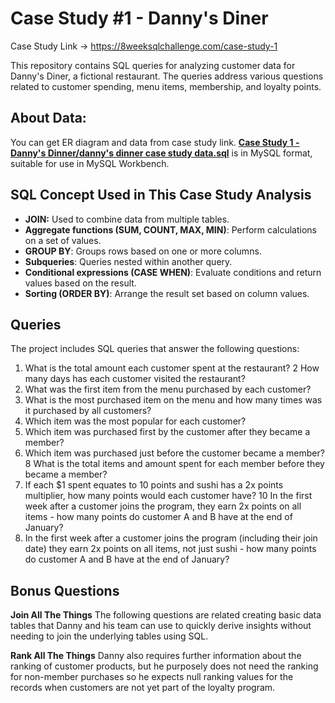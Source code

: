 # Case Study #1 - Danny's Diner

Case Study Link -> https://8weeksqlchallenge.com/case-study-1

This repository contains SQL queries for analyzing customer data for Danny's Diner, a fictional restaurant. The queries address various questions related to customer spending, menu items, membership, and loyalty points.

## About Data: 
You can get ER diagram and data from case study link. **[Case Study 1 - Danny's Dinner/danny's dinner case study data.sql](https://github.com/Lakhan-03/8-week-sql-challenge/blob/2ce9868db9f4a262e71da948048c3cd3be71b369/Case%20Study%201%20-%20Danny's%20Dinner/danny's%20dinner%20case%20study%20data.sql)** is in MySQL format, suitable for use in MySQL Workbench.

## SQL Concept Used in This Case Study Analysis 
- **JOIN:** Used to combine data from multiple tables.
- **Aggregate functions (SUM, COUNT, MAX, MIN)**: Perform calculations on a set of values.
- **GROUP BY**: Groups rows based on one or more columns.
- **Subqueries**: Queries nested within another query.
- **Conditional expressions (CASE WHEN)**: Evaluate conditions and return values based on the result.
- **Sorting (ORDER BY)**: Arrange the result set based on column values.

## Queries
The project includes SQL queries that answer the following questions:

1. What is the total amount each customer spent at the restaurant?
2 How many days has each customer visited the restaurant?
3. What was the first item from the menu purchased by each customer?
4. What is the most purchased item on the menu and how many times was it purchased by all customers?
5. Which item was the most popular for each customer?
6. Which item was purchased first by the customer after they became a member?
7. Which item was purchased just before the customer became a member? 
8 What is the total items and amount spent for each member before they became a member?
9. If each $1 spent equates to 10 points and sushi has a 2x points multiplier, how many points would each customer have? 10 In the first week after a customer joins the program, they earn 2x points on all items - how many points do customer A and B have at the end of January?
10. In the first week after a customer joins the program (including their join date) they earn 2x points on all items, not just sushi - how many points do customer A and B have at the end of January?

## Bonus Questions
**Join All The Things**
The following questions are related creating basic data tables that Danny and his team can use to quickly derive insights without needing to join the underlying tables using SQL.

**Rank All The Things**
Danny also requires further information about the ranking of customer products, but he purposely does not need the ranking for non-member purchases so he expects null ranking values for the records when customers are not yet part of the loyalty program.

